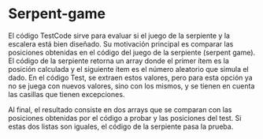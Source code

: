 # Serpent-game

El código TestCode sirve para evaluar si el juego de la serpiente y la escalera está bien diseñado. Su motivación principal es comparar las posiciones obtenidas en el código del juego de la serpiente (serpent game). El código de la serpiente retorna un array donde el primer ítem es la posición calculada y el siguiente ítem es el número aleatorio que simula el dado. En el código Test, se extraen estos valores, pero para esta opción ya no se juega con nuevos valores, sino con los mismos, y se tienen en cuenta las casillas que tienen excepciones.

Al final, el resultado consiste en dos arrays que se comparan con las posiciones obtenidas por el código a probar y las posiciones del test. Si estas dos listas son iguales, el código de la serpiente pasa la prueba.






